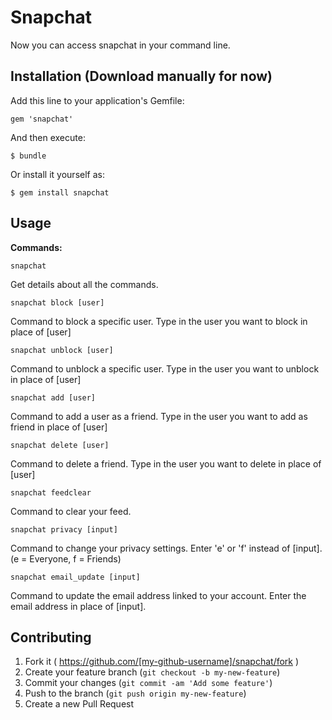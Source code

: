 # Snapchat

Now you can access snapchat in your command line. 

## Installation (Download manually for now)

Add this line to your application's Gemfile:

    gem 'snapchat'

And then execute:

    $ bundle

Or install it yourself as:

    $ gem install snapchat

## Usage

<b>Commands:</b>

    snapchat
    
Get details about all the commands. 

    snapchat block [user]

Command to block a specific user. Type in the user you want to block in place of [user]

    snapchat unblock [user]

Command to unblock a specific user. Type in the user you want to unblock in place of [user]

	snapchat add [user]

Command to add a user as a friend. Type in the user you want to add as friend in place of [user]

	snapchat delete [user]

Command to delete a friend. Type in the user you want to delete in place of [user]

	snapchat feedclear

Command to clear your feed.

	snapchat privacy [input]

Command to change your privacy settings. Enter 'e' or 'f' instead of [input]. 
(e = Everyone, f = Friends)

    snapchat email_update [input]

Command to update the email address linked to your account. Enter the email address in place of [input].




## Contributing

1. Fork it ( https://github.com/[my-github-username]/snapchat/fork )
2. Create your feature branch (`git checkout -b my-new-feature`)
3. Commit your changes (`git commit -am 'Add some feature'`)
4. Push to the branch (`git push origin my-new-feature`)
5. Create a new Pull Request
